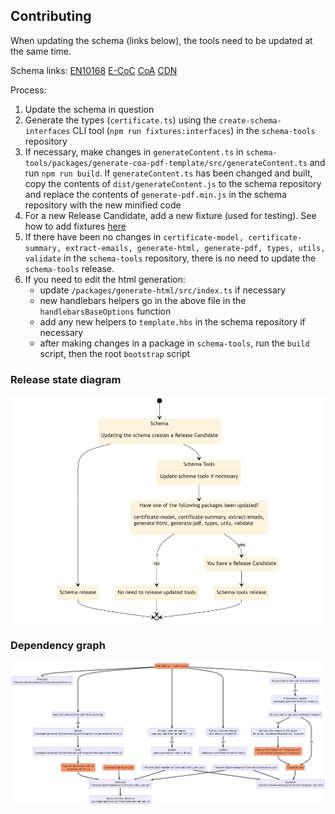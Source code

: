 <!-- [[toc]] -->

## Contributing

When updating the schema (links below), the tools need to be updated at the same time.

Schema links:
[EN10168](https://github.com/thematerials-network/EN10168-schemas)
[E-CoC](https://github.com/thematerials-network/E-CoC-schemas)
[CoA](https://github.com/thematerials-network/CoA-schemas)
[CDN](https://github.com/thematerials-network/CDN-schemas)

Process:

1. Update the schema in question
2. Generate the types (`certificate.ts`) using the `create-schema-interfaces` CLI tool (`npm run fixtures:interfaces`) in the `schema-tools` repository
3. If necessary, make changes in `generateContent.ts` in `schema-tools/packages/generate-coa-pdf-template/src/generateContent.ts` and run `npm run build`.
   If `generateContent.ts` has been changed and built, copy the contents of `dist/generateContent.js` to the schema repository and replace the contents of `generate-pdf.min.js` in the schema repository with the new minified code
4. For a new Release Candidate, add a new fixture (used for testing). See how to add fixtures [here](https://github.com/s1seven/schema-tools#fixtures)
5. If there have been no changes in `certificate-model, certificate-summary, extract-emails, generate-html, generate-pdf, types, utils, validate` in the `schema-tools` repository, there is no need to update the `schema-tools` release.
6. If you need to edit the html generation:
   - update `/packages/generate-html/src/index.ts` if necessary
   - new handlebars helpers go in the above file in the `handlebarsBaseOptions` function
   - add any new helpers to `template.hbs` in the schema repository if necessary
   - after making changes in a package in `schema-tools`, run the `build` script, then the root `bootstrap` script

### Release state diagram

![Release state diagram](./release-state.png)

### Dependency graph

![Dependency graph](./dependency-graph.png)
